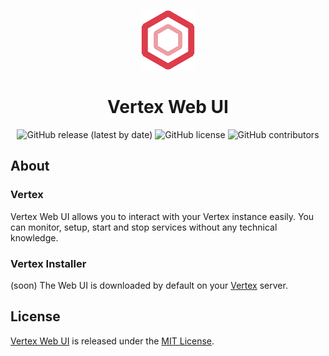 <p align="center">
    <img height="96" src="https://github.com/vertex-center/vertex-design/raw/main/logos/transparent/vertex_logo_transparent.png" alt="Vertex logo" />
</p>
<h1 align="center">Vertex Web UI</h1>

<p align="center">
<img alt="GitHub release (latest by date)" src="https://img.shields.io/github/v/release/vertex-center/vertex-webui?color=DE3C4B&labelColor=1E212B&style=for-the-badge">
<img alt="GitHub license" src="https://img.shields.io/github/license/vertex-center/vertex-webui?color=DE3C4B&labelColor=1E212B&style=for-the-badge">
<img alt="GitHub contributors" src="https://img.shields.io/github/contributors/vertex-center/vertex-webui?color=DE3C4B&labelColor=1E212B&style=for-the-badge">
</p>

## About

### Vertex

Vertex Web UI allows you to interact with your Vertex instance easily. You can monitor, setup, start and stop services
without any technical knowledge.

### Vertex Installer

(soon) The Web UI is downloaded by default on your [Vertex](https://github.com/vertex-center/vertex) server.

## License

[Vertex Web UI](https://github.com/vertex-center/vertex) is released under the [MIT License](./LICENSE.md).
